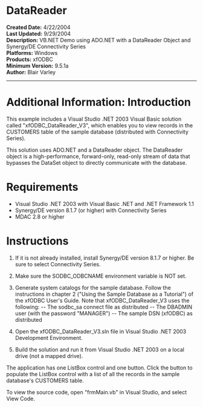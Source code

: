 # DataReader<br />
**Created Date:** 4/22/2004<br />
**Last Updated:** 9/29/2004<br />
**Description:** VB.NET Demo using ADO.NET with a DataReader Object and Synergy/DE Connectivity Series<br />
**Platforms:** Windows<br />
**Products:** xfODBC<br />
**Minimum Version:** 9.5.1a<br />
**Author:** Blair Varley
<hr>

**Additional Information:**
Introduction
============
This example includes a Visual Studio .NET 2003 Visual Basic solution called "xfODBC_DataReader_V3", which enables you to view records in the CUSTOMERS table of the sample database (distributed with Connectivity Series).

This solution uses ADO.NET and a DataReader object. The DataReader object is a high-performance, forward-only, read-only stream of data that bypasses the DataSet object to directly communicate with the database.

Requirements
============
* Visual Studio .NET 2003 with Visual Basic .NET and .NET Framework 1.1
* Synergy/DE version 8.1.7 (or higher) with Connectivity Series
* MDAC 2.8 or higher

Instructions
============
1. If it is not already installed, install Synergy/DE version 8.1.7 or higher. Be sure to select Connectivity Series.

2. Make sure the SODBC_ODBCNAME environment variable is NOT set.

3. Generate system catalogs for the sample database. Follow the instructions in chapter 2 ("Using the Sample Database as a Tutorial") of the xfODBC User's Guide. Note that xfODBC_DataReader_V3 uses the following:
-- The sodbc_sa connect file as distributed
-- The DBADMIN user (with the password "MANAGER")
-- The sample DSN (xfODBC) as distributed

4. Open the xfODBC_DataReader_V3.sln file in Visual Studio .NET 2003 Development Environment.

5. Build the solution and run it from Visual Studio .NET 2003 on a local drive (not a mapped drive).

The application has one ListBox control and one button. Click the button to populate the ListBox control with a list of all the records in the sample database's CUSTOMERS table.

To view the source code, open "frmMain.vb" in Visual Studio, and select View Code.
